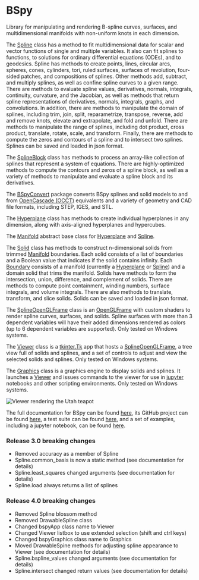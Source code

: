 # BSpy
Library for manipulating and rendering B-spline curves, surfaces, and multidimensional manifolds with non-uniform knots in each dimension.

The [Spline](https://ericbrec.github.io/BSpy/bspy/spline.html) class has a method to fit multidimensional data for scalar and vector functions of single and multiple variables. It also can fit splines to functions, to solutions for ordinary differential equations (ODEs), and to geodesics. 
Spline has methods to create points, lines, circular arcs, spheres, cones, cylinders, tori, ruled surfaces, surfaces of revolution, four-sided patches, and compositions of splines. 
Other methods add, subtract, and multiply splines, as well as confine spline curves to a given range. 
There are methods to evaluate spline values, derivatives, normals, integrals, continuity, curvature, and the Jacobian, as well as methods that return spline representations of derivatives, normals, integrals, graphs, and convolutions. 
In addition, there are methods to manipulate the domain of splines, including trim, join, split, reparametrize, transpose, reverse, add and remove knots, elevate and extrapolate, and fold and unfold. 
There are methods to manipulate the range of splines, including dot product, cross product, translate, rotate, scale, and transform. 
Finally, there are methods to compute the zeros and contours of a spline and to intersect two splines. 
Splines can be saved and loaded in json format.

The [SplineBlock](https://ericbrec.github.io/BSpy/bspy/spline_block.html) class has methods to process an array-like collection of splines that represent a system of equations. There are highly-optimized methods to compute the contours and zeros of a spline block, as well as a variety of methods to manipulate and evaluate a spline block and its derivatives.

The [BSpyConvert](https://pypi.org/project/BSpyConvert/) package converts BSpy splines and solid models to and from [OpenCascade (OCCT)](https://dev.opencascade.org/) equivalents and a variety of geometry and CAD file formats, including STEP, IGES, and STL.

The [Hyperplane](https://ericbrec.github.io/BSpy/bspy/hyperplane.html) class has methods to create individual hyperplanes in any dimension, along with axis-aligned hyperplanes and hypercubes.

The [Manifold](https://ericbrec.github.io/BSpy/bspy/manifold.html) abstract base class for [Hyperplane](https://ericbrec.github.io/BSpy/bspy/hyperplane.html) and [Spline](https://ericbrec.github.io/BSpy/bspy/spline.html).

The [Solid](https://ericbrec.github.io/BSpy/bspy/solid.html) class has methods to construct n-dimensional solids from trimmed [Manifold](https://ericbrec.github.io/BSpy/bspy/manifold.html) boundaries. Each solid consists of a list of boundaries and a Boolean value that indicates if the solid contains infinity. Each [Boundary](https://ericbrec.github.io/BSpy/bspy/solid.html) consists of a manifold (currently a [Hyperplane](https://ericbrec.github.io/BSpy/bspy/hyperplane.html) or [Spline](https://ericbrec.github.io/BSpy/bspy/spline.html)) and a domain solid that trims the manifold. Solids have methods to form the intersection, union, difference, and complement of solids. There are methods to compute point containment, winding numbers, surface integrals, and volume integrals. There are also methods to translate, transform, and slice solids. Solids can be saved and loaded in json format.

The [SplineOpenGLFrame](https://ericbrec.github.io/BSpy/bspy/splineOpenGLFrame.html) class is an 
[OpenGLFrame](https://pypi.org/project/pyopengltk/) with custom shaders to render spline curves, surfaces, and solids. Spline surfaces with more 
than 3 dependent variables will have their added dimensions rendered as colors (up to 6 dependent variables are supported). Only tested on Windows systems.

The [Viewer](https://ericbrec.github.io/BSpy/bspy/viewer.html) class is a 
[tkinter.Tk](https://docs.python.org/3/library/tkinter.html) app that hosts a 
[SplineOpenGLFrame](https://ericbrec.github.io/BSpy/bspy/splineOpenGLFrame.html), 
a tree view full of solids and splines, and a set of controls to adjust and view the selected solids and splines. Only tested on Windows systems.

The [Graphics](https://ericbrec.github.io/BSpy/bspy/viewer.html#Graphics) class is a graphics engine to display solids and splines.
It launches a [Viewer](https://ericbrec.github.io/BSpy/bspy/viewer.html) and issues commands to the viewer for use 
in [jupyter](https://jupyter.org/) notebooks and other scripting environments. Only tested on Windows systems.

![Viewer rendering the Utah teapot](https://ericbrec.github.io/BSpy/viewer.png "Viewer rendering the Utah teapot")

The full documentation for BSpy can be found [here](https://ericbrec.github.io/BSpy), its GitHub project can be found 
[here](https://github.com/ericbrec/BSpy), a test suite can be found [here](https://github.com/ericbrec/BSpy/tree/main/tests), and
a set of examples, including a jupyter notebook, can be found [here](https://github.com/ericbrec/BSpy/tree/main/examples).

### Release 3.0 breaking changes
* Removed accuracy as a member of Spline
* Spline.common_basis is now a static method (see documentation for details)
* Spline.least_squares changed arguments (see documentation for details)
* Spline.load always returns a list of splines

### Release 4.0 breaking changes
* Removed Spline blossom method
* Removed DrawableSpline class
* Changed bspyApp class name to Viewer
* Changed Viewer listbox to use extended selection (shift and ctrl keys)
* Changed bspyGraphics class name to Graphics
* Moved DrawableSpine methods for adjusting spline appearance to Viewer (see documentation for details)
* Spline.bspline_values changed arguments (see documentation for details)
* Spline.intersect changed return values (see documentation for details)
